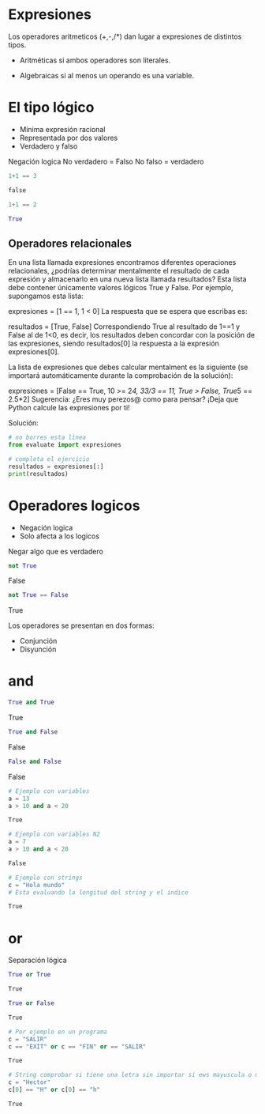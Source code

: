 # Expresiones
Los operadores aritmeticos (+,-,/*) dan lugar a expresiones de distintos tipos.

* Aritméticas si ambos operadores son literales.

* Algebraicas si al menos un operando es una variable.


# El tipo lógico
* Mínima expresión racional
* Representada por dos valores
* Verdadero y falso

Negación logica
No verdadero = Falso
No falso = verdadero

```python
1+1 == 3
```
```python
false
```
```python
1+1 == 2
```
```python
True
```

## Operadores relacionales
En una lista llamada expresiones encontramos diferentes operaciones relacionales, ¿podrías determinar mentalmente el resultado de cada expresión y almacenarlo en una nueva lista llamada resultados? Esta lista debe contener únicamente valores lógicos True y False. Por ejemplo, supongamos esta lista:

expresiones = [1 == 1, 1 < 0]
La respuesta que se espera que escribas es:

resultados = [True, False]
Correspondiendo True al resultado de 1==1 y False al de 1<0,  es decir, los resultados deben concordar con la posición de las expresiones, siendo resultados[0] la respuesta a la expresión expresiones[0].

La lista de expresiones que debes calcular mentalment es la siguiente (se importará automáticamente durante la comprobación de la solución):

expresiones = [False == True, 10 >= 2*4, 33/3 == 11, True > False, True*5 == 2.5*2]
Sugerencia: ¿Eres muy perezos@ como para pensar? ¡Deja que Python calcule las expresiones por ti!

Solución:
```python
# no borres esta línea
from evaluate import expresiones

# completa el ejercicio
resultados = expresiones[:]
print(resultados)
```
# Operadores logicos
* Negación logica
* Solo afecta a los logicos


Negar algo que es verdadero
```py
not True
```
False


```py
not True == False
```
True

Los operadores se presentan en dos formas: 
* Conjunción
* Disyunción

# and

```py
True and True
```
True

```py
True and False
```
False

```py
False and False
```
False

```py
# Ejemplo con variables
a = 13
a > 10 and a < 20
```
```bash
True
```
```py
# Ejemplo con variables N2
a = 7
a > 10 and a < 20
```
```bash
False
```

```py
# Ejemplo con strings
c = "Hola mundo"
# Esta evaluando la longitud del string y el indice
```
```bash
True
```

# or
Separación lógica

```py
True or True
```
```bash
True
```
```py
True or False
```
```bash
True
```

```py
# Por ejemplo en un programa
c = "SALIR"
c == "EXIT" or c == "FIN" or == "SALIR"

```
```bash
True
```

```py
# String comprobar si tiene una letra sin importar si ews mayuscula o minuscula.
c = "Hector"
c[0] == "H" or c[0] == "h"

```
```bash
True
```
